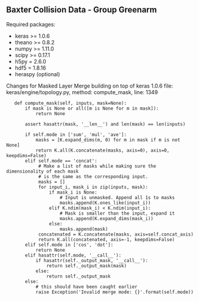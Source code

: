 ## Baxter Collision Data - Group Greenarm

Required packages:
 - keras >= 1.0.6
 - theano >= 0.8.2
 - numpy >= 1.11.0
 - scipy >= 0.17.1
 - h5py = 2.6.0
 - hdf5 = 1.8.16
 - heraspy (optional)


 Changes for Masked Layer Merge building on top of keras 1.0.6
 file: keras/engine/topology.py, method: compute_mask, line: 1349

 ```{py}
    def compute_mask(self, inputs, mask=None):
        if mask is None or all([m is None for m in mask]):
            return None

        assert hasattr(mask, '__len__') and len(mask) == len(inputs)

        if self.mode in ['sum', 'mul', 'ave']:
            masks = [K.expand_dims(m, 0) for m in mask if m is not None]
            return K.all(K.concatenate(masks, axis=0), axis=0, keepdims=False)
        elif self.mode == 'concat':
             # Make a list of masks while making sure the dimensionality of each mask
             # is the same as the corresponding input.
             masks = []
             for input_i, mask_i in zip(inputs, mask):
                 if mask_i is None:
                     # Input is unmasked. Append all 1s to masks
                     masks.append(K.ones_like(input_i))
                 elif K.ndim(mask_i) < K.ndim(input_i):
                     # Mask is smaller than the input, expand it
                     masks.append(K.expand_dims(mask_i))
                 else:
                     masks.append(mask)
             concatenated = K.concatenate(masks, axis=self.concat_axis)
             return K.all(concatenated, axis=-1, keepdims=False)
        elif self.mode in ['cos', 'dot']:
            return None
        elif hasattr(self.mode, '__call__'):
            if hasattr(self._output_mask, '__call__'):
                return self._output_mask(mask)
            else:
                return self._output_mask
        else:
            # this should have been caught earlier
            raise Exception('Invalid merge mode: {}'.format(self.mode))
 ```
